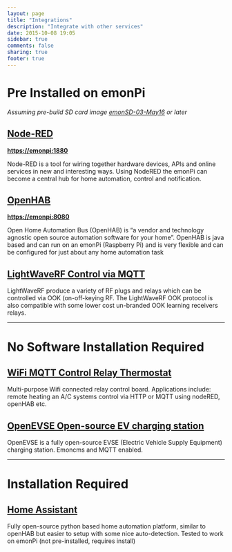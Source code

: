 ```yaml
---
layout: page
title: "Integrations"
description: "Integrate with other services"
date: 2015-10-08 19:05
sidebar: true
comments: false
sharing: true
footer: true
---
```


# Pre Installed on emonPi

*Assuming pre-build SD card image [emonSD-03-May16](https://github.com/openenergymonitor/emonpi/wiki/emonSD-pre-built-SD-card-Download-&-Change-Log#emonsd-03may16--release) or later*

## [Node-RED](/integrations/nodered)

**[https://emonpi:1880](https://emonpi:1880)**

Node-RED is a tool for wiring together hardware devices, APIs and online services in new and interesting ways. Using NodeRED the emonPi can become a central hub for home automation, control and notification.

## [OpenHAB](/integrations/openhab)

**[https://emonpi:8080](https://emonpi:8080)**

Open Home Automation Bus (OpenHAB) is “a vendor and technology agnostic open source automation software for your home”. OpenHAB is java based and can run on an emonPi (Raspberry Pi) and is very flexible and can be configured for just about any home automation task

## [LightWaveRF Control via MQTT](/integrations/lightwaverf)

LightWaveRF produce a variety of RF plugs and relays which can be controlled via OOK (on-off-keying RF. The LightWaveRF OOK protocol is also compatible with some lower cost un-branded OOK learning receivers relays.

***

# No Software Installation Required

## [WiFi MQTT Control Relay Thermostat](/integrations/mqtt-relay/)

Multi-purpose Wifi connected relay control board. Applications include: remote heating an A/C systems control via HTTP or MQTT using nodeRED, openHAB etc.

## [OpenEVSE Open-source EV charging station](/integrations/openevse/)

OpenEVSE is a fully open-source EVSE (Electric Vehicle Supply Equipment) charging station. Emoncms and MQTT enabled.

***

# Installation Required

## [Home Assistant](https://blog.openenergymonitor.org/2016/04/Home-Assistant/)

Fully open-source python based home automation platform, similar to openHAB but easier to setup with some nice auto-detection. Tested to work on emonPi (not pre-installed, requires install)


